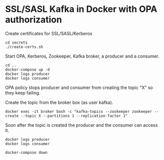 SSL/SASL Kafka in Docker with OPA authorization
===

Create certificates for SSL/SASL/Kerberos

    cd secrets
    ./create-certs.sh

Start OPA, Kerberos, Zookeeper, Kafka broker, a producer and a consumer.

    cd ..
    docker-compose up -d
    docker logs producer
    docker logs consumer

OPA policy stops producer and consumer from creating the topic "X" so they keep failing.

Create the topic from the broker box (as user kafka).

    docker exec -it broker bash -c "kafka-topics --zookeeper zookeeper --create --topic X --partitions 1 --replication-factor 1"

Soon after the topic is created the producer and the consumer can access it.

    docker logs producer
    docker logs consumer

    docker-compose down
